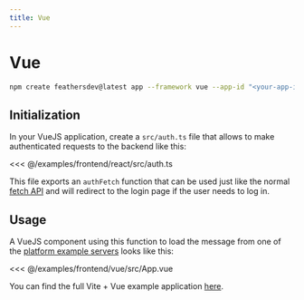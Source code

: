 ```yaml
---
title: Vue
---
```


# Vue

```sh
npm create feathersdev@latest app --framework vue --app-id "<your-app-id>"
```

## Initialization

In your VueJS application, create a `src/auth.ts` file that allows to make authenticated requests to the backend like this:

<<< @/examples/frontend/react/src/auth.ts

This file exports an `authFetch` function that can be used just like the normal [fetch API](https://developer.mozilla.org/en-US/docs/Web/API/Fetch_API/Using_Fetch) and will redirect to the login page if the user needs to log in.

## Usage

A VueJS component using this function to load the message from one of the [platform example servers](../platforms/index.md) looks like this:

<<< @/examples/frontend/vue/src/App.vue

You can find the full Vite + Vue example application [here](https://github.com/feathersdev/examples/tree/main/client/vue).
